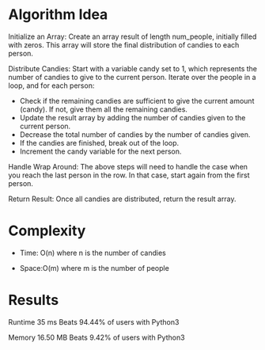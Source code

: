 # Algorithm Idea

Initialize an Array: Create an array result of length num_people, initially filled with zeros. This array will store the final distribution of candies to each person.

Distribute Candies: Start with a variable candy set to 1, which represents the number of candies to give to the current person. Iterate over the people in a loop, and for each person:

- Check if the remaining candies are sufficient to give the current amount (candy). If not, give them all the remaining candies.
- Update the result array by adding the number of candies given to the current person.
- Decrease the total number of candies by the number of candies given.
- If the candies are finished, break out of the loop.
- Increment the candy variable for the next person.

Handle Wrap Around: The above steps will need to handle the case when you reach the last person in the row. In that case, start again from the first person.

Return Result: Once all candies are distributed, return the result array.

# Complexity

- Time: O(n) where n is the number of candies

- Space:O(m) where m is the number of people

# Results

Runtime
35
ms
Beats
94.44%
of users with Python3

Memory
16.50
MB
Beats
9.42%
of users with Python3